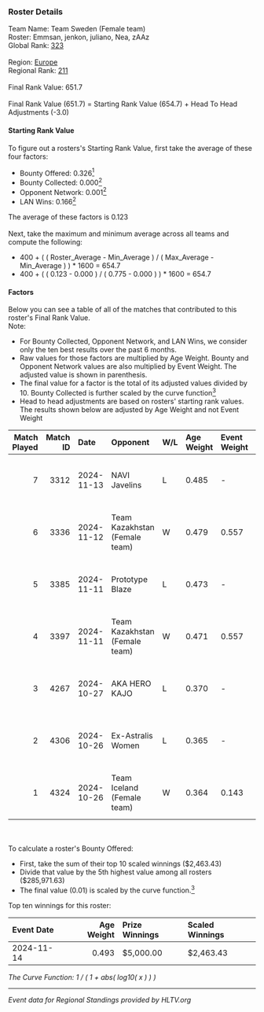 ### Roster Details<br />
Team Name: Team Sweden (Female team)<br />
Roster: Emmsan, jenkon, juliano, Nea, zAAz<br />
Global Rank: [323](../../standings_global_2025_02_28.md)<br />
<br />
Region: [Europe]( ../../standings_europe_2025_02_28.md)<br />
Regional Rank: [211]( ../../standings_europe_2025_02_28.md)<br />
<br />
Final Rank Value:  651.7<br />
<br />
Final Rank Value (651.7) = Starting Rank Value (654.7) + Head To Head Adjustments (-3.0)<br />

#### Starting Rank Value<br />
To figure out a rosters's Starting Rank Value, first take the average of these four factors:<br />
- Bounty Offered: 0.326[<sup>1</sup>](#table2)
- Bounty Collected: 0.000[<sup>2</sup>](#table1)
- Opponent Network: 0.001[<sup>2</sup>](#table1)
- LAN Wins: 0.166[<sup>2</sup>](#table1)

The average of these factors is 0.123<br />
<br />
Next, take the maximum and minimum average across all teams and compute the following:<br />
- 400 + ( ( Roster_Average - Min_Average ) / ( Max_Average - Min_Average ) ) * 1600 = 654.7
- 400 + ( ( 0.123 - 0.000 ) / ( 0.775 - 0.000 ) ) * 1600 = 654.7


#### Factors<br />
Below you can see a table of all of the matches that contributed to this roster's Final Rank Value.<br />
Note:<br />

- For Bounty Collected, Opponent Network, and LAN Wins, we consider only the ten best results over the past 6 months.
- Raw values for those factors are multiplied by Age Weight. Bounty and Opponent Network values are also multiplied by Event Weight. The adjusted value is shown in parenthesis.
- The final value for a factor is the total of its adjusted values divided by 10. Bounty Collected is further scaled by the curve function[<sup>3</sup>](#curveFunction)
- Head to head adjustments are based on rosters' starting rank values. The results shown below are adjusted by Age Weight and not Event Weight
<span id="table1"></span><br />


| Match Played | Match ID | Date       | Opponent                      | W/L | Age Weight | Event Weight | Bounty Collected | Opponent Network | LAN Wins  | H2H Adj. | Roster                             |
| -: | -: | :- | :- | :- | :- | :- | :- | :- | :- | -: | :- |
|            7 |     3312 | 2024-11-13 | NAVI Javelins                 | L   | 0.485      | -            | -                | -                | -         |    -1.34 | Emmsan, jenkon, juliano, Nea, zAAz |
|            6 |     3336 | 2024-11-12 | Team Kazakhstan (Female team) | W   | 0.479      | 0.557        | 0.000 (0.000)    | 0.024 (0.006)    | 1 (0.479) |     3.46 | Emmsan, jenkon, juliano, Nea, zAAz |
|            5 |     3385 | 2024-11-11 | Prototype Blaze               | L   | 0.473      | -            | -                | -                | -         |    -2.89 | Emmsan, jenkon, juliano, Nea, zAAz |
|            4 |     3397 | 2024-11-11 | Team Kazakhstan (Female team) | W   | 0.471      | 0.557        | 0.000 (0.000)    | 0.024 (0.006)    | 1 (0.471) |     3.36 | Emmsan, jenkon, juliano, Nea, zAAz |
|            3 |     4267 | 2024-10-27 | AKA HERO KAJO                 | L   | 0.370      | -            | -                | -                | -         |    -3.89 | Emmsan, jenkon, Millz, Nea, Twodes |
|            2 |     4306 | 2024-10-26 | Ex-Astralis Women             | L   | 0.365      | -            | -                | -                | -         |    -3.88 | Emmsan, jenkon, Millz, Nea, Twodes |
|            1 |     4324 | 2024-10-26 | Team Iceland (Female team)    | W   | 0.364      | 0.143        | 0.000 (0.000)    | 0.000 (0.000)    | 1 (0.364) |     2.20 | Emmsan, jenkon, Millz, Nea, Twodes |

<br />
<span id="table2"></span><br />
To calculate a roster's Bounty Offered:<br />

- First, take the sum of their top 10 scaled winnings ($2,463.43)
- Divide that value by the 5th highest value among all rosters ($285,971.63)
- The final value (0.01) is scaled by the curve function.[<sup>3</sup>](#curveFunction)

Top ten winnings for this roster:<br />

| Event Date | Age Weight | Prize Winnings | Scaled Winnings |
| :- | -: | :- | :- |
| 2024-11-14 |      0.493 | $5,000.00      | $2,463.43       |


<span id="curveFunction"></span>_The Curve Function: 1 / ( 1 + abs( log10( x ) ) )_<br />

---
_Event data for Regional Standings provided by HLTV.org_<br />
